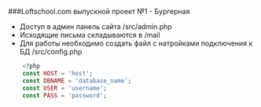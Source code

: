 ###Loftschool.com выпускной проект №1 - Бургерная

- Доступ в админ панель сайта /src/admin.php
- Исходящие письма складываются в /mail
- Для работы необходимо создать файл с натройками подключения к БД /src/config.php

```php
    <?php
    const HOST = 'host';
    const DBNAME = 'database_name';
    const USER = 'username';
    const PASS = 'password';
```
